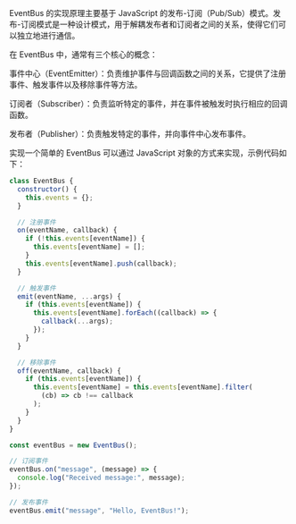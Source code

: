 EventBus 的实现原理主要基于 JavaScript 的发布-订阅（Pub/Sub）模式。发布-订阅模式是一种设计模式，用于解耦发布者和订阅者之间的关系，使得它们可以独立地进行通信。

在 EventBus 中，通常有三个核心的概念：

事件中心（EventEmitter）：负责维护事件与回调函数之间的关系，它提供了注册事件、触发事件以及移除事件等方法。

订阅者（Subscriber）：负责监听特定的事件，并在事件被触发时执行相应的回调函数。

发布者（Publisher）：负责触发特定的事件，并向事件中心发布事件。

实现一个简单的 EventBus 可以通过 JavaScript 对象的方式来实现，示例代码如下：

```js
class EventBus {
  constructor() {
    this.events = {};
  }

  // 注册事件
  on(eventName, callback) {
    if (!this.events[eventName]) {
      this.events[eventName] = [];
    }
    this.events[eventName].push(callback);
  }

  // 触发事件
  emit(eventName, ...args) {
    if (this.events[eventName]) {
      this.events[eventName].forEach((callback) => {
        callback(...args);
      });
    }
  }

  // 移除事件
  off(eventName, callback) {
    if (this.events[eventName]) {
      this.events[eventName] = this.events[eventName].filter(
        (cb) => cb !== callback
      );
    }
  }
}

const eventBus = new EventBus();

// 订阅事件
eventBus.on("message", (message) => {
  console.log("Received message:", message);
});

// 发布事件
eventBus.emit("message", "Hello, EventBus!");
```
